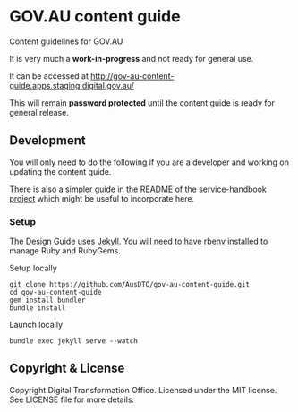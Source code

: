 # GOV.AU content guide

Content guidelines for GOV.AU

It is very much a **work-in-progress** and not ready for general use.

It can be accessed at http://gov-au-content-guide.apps.staging.digital.gov.au/

This will remain **password protected** until the content guide is ready for general release.

## Development

You will only need to do the following if you are a developer and working on updating the content guide.

There is also a simpler guide in the [README of the service-handbook project](https://github.com/AusDTO/service-handbook/blob/gh-pages/README.md) which might be useful to incorporate here.

### Setup

The Design Guide uses [Jekyll](http://jekyllrb.com/). You will need to have [rbenv](https://github.com/rbenv/rbenv) installed to manage Ruby and RubyGems.

Setup locally

```
git clone https://github.com/AusDTO/gov-au-content-guide.git
cd gov-au-content-guide
gem install bundler
bundle install
```

Launch locally

```
bundle exec jekyll serve --watch
```

## Copyright & License

Copyright Digital Transformation Office. Licensed under the MIT license. See LICENSE file for more details.
